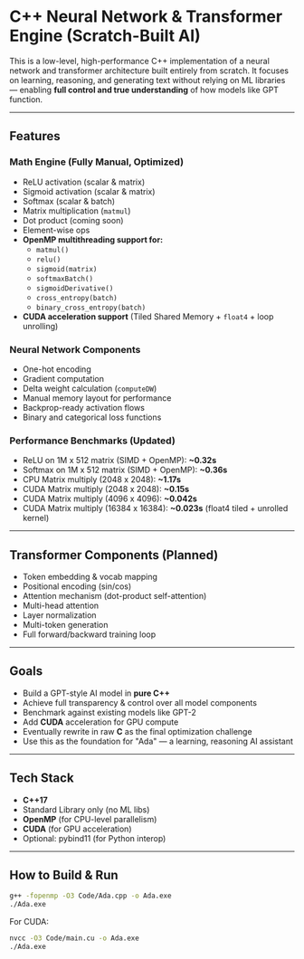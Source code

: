 # C++ Neural Network & Transformer Engine (Scratch-Built AI)

This is a low-level, high-performance C++ implementation of a neural network and transformer architecture built entirely from scratch. It focuses on learning, reasoning, and generating text without relying on ML libraries — enabling **full control and true understanding** of how models like GPT function.

---

## Features

### Math Engine (Fully Manual, Optimized)
- ReLU activation (scalar & matrix)
- Sigmoid activation (scalar & matrix)
- Softmax (scalar & batch)
- Matrix multiplication (`matmul`)
- Dot product (coming soon)
- Element-wise ops
- **OpenMP multithreading support for:**
  - `matmul()`
  - `relu()`
  - `sigmoid(matrix)`
  - `softmaxBatch()`
  - `sigmoidDerivative()`
  - `cross_entropy(batch)`
  - `binary_cross_entropy(batch)`
- **CUDA acceleration support** (Tiled Shared Memory + `float4` + loop unrolling)

### Neural Network Components
- One-hot encoding
- Gradient computation
- Delta weight calculation (`computeDW`)
- Manual memory layout for performance
- Backprop-ready activation flows
- Binary and categorical loss functions

### Performance Benchmarks (Updated)
- ReLU on 1M x 512 matrix (SIMD + OpenMP): **~0.32s**
- Softmax on 1M x 512 matrix (SIMD + OpenMP): **~0.36s**
- CPU Matrix multiply (2048 x 2048): **~1.17s**
- CUDA Matrix multiply (2048 x 2048): **~0.15s**
- CUDA Matrix multiply (4096 x 4096): **~0.042s**
- CUDA Matrix multiply (16384 x 16384): **~0.023s** (float4 tiled + unrolled kernel)

---

## Transformer Components (Planned)
- Token embedding & vocab mapping
- Positional encoding (sin/cos)
- Attention mechanism (dot-product self-attention)
- Multi-head attention
- Layer normalization
- Multi-token generation
- Full forward/backward training loop

---

## Goals

- Build a GPT-style AI model in **pure C++**
- Achieve full transparency & control over all model components
- Benchmark against existing models like GPT-2
- Add **CUDA** acceleration for GPU compute
- Eventually rewrite in raw **C** as the final optimization challenge
- Use this as the foundation for "Ada" — a learning, reasoning AI assistant

---

## Tech Stack

- **C++17**
- Standard Library only (no ML libs)
- **OpenMP** (for CPU-level parallelism)
- **CUDA** (for GPU acceleration)
- Optional: pybind11 (for Python interop)

---

## How to Build & Run

```bash
g++ -fopenmp -O3 Code/Ada.cpp -o Ada.exe
./Ada.exe
```

For CUDA:
```bash
nvcc -O3 Code/main.cu -o Ada.exe
./Ada.exe